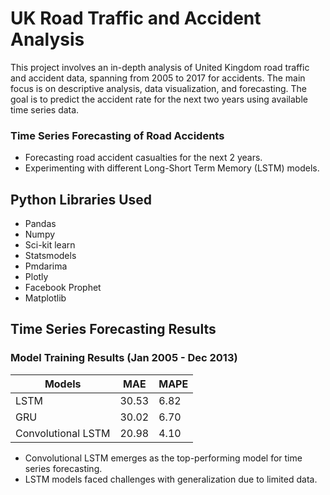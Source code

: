 # UK Road Traffic and Accident Analysis

This project involves an in-depth analysis of United Kingdom road traffic and accident data, spanning from 2005 to 2017 for accidents. The main focus is on descriptive analysis, data visualization, and forecasting. The goal is to predict the accident rate for the next two years using available time series data.

### Time Series Forecasting of Road Accidents

- Forecasting road accident casualties for the next 2 years.
- Experimenting with different Long-Short Term Memory (LSTM) models.

## Python Libraries Used

- Pandas
- Numpy
- Sci-kit learn
- Statsmodels
- Pmdarima
- Plotly
- Facebook Prophet
- Matplotlib



## Time Series Forecasting Results

### Model Training Results (Jan 2005 - Dec 2013)

| Models             | MAE   | MAPE   |
| ------------------ | ----- | ------ |
| LSTM               | 30.53 | 6.82   |
| GRU                | 30.02 | 6.70   |
| Convolutional LSTM | 20.98 | 4.10   |

-  Convolutional LSTM emerges as the top-performing model for time series forecasting.
- LSTM models faced challenges with generalization due to limited data.



